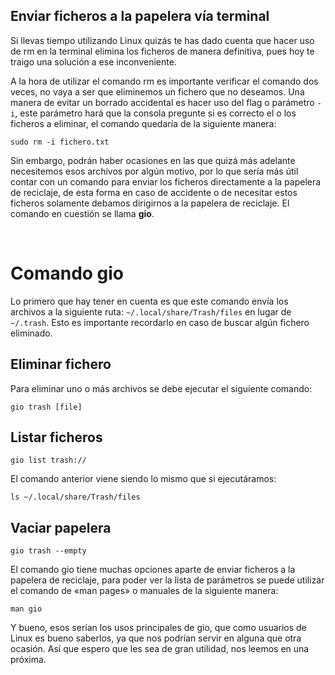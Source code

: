## Enviar ficheros a la papelera vía terminal

Si llevas tiempo utilizando Linux quizás te has dado cuenta que hacer uso de rm en la terminal elimina los ficheros de manera definitiva, pues hoy te traigo una solución a ese inconveniente.

A la hora de utilizar el comando rm es importante verificar el comando dos veces, no vaya a ser que eliminemos un fichero que no deseamos. Una manera de evitar un borrado accidental es hacer uso del flag o parámetro <code>-i</code>, este parámetro hará que la consola pregunte si es correcto el o los ficheros a eliminar, el comando quedaría de la siguiente manera:


<code>sudo rm -i fichero.txt</code>

Sin embargo, podrán haber ocasiones en las que quizá más adelante necesitemos esos archivos por algún motivo, por lo que sería más útil contar con un comando para enviar los ficheros directamente a la papelera de reciclaje, de esta forma en caso de accidente o de necesitar estos ficheros solamente debamos dirigirnos a la papelera de reciclaje. El comando en cuestión se llama **gio**.

</br>

# Comando gio

Lo primero que hay tener en cuenta es que este comando envía los archivos a la siguiente ruta: <code>~/.local/share/Trash/files</code> en lugar de <code>~/.trash</code>. Esto es importante recordarlo en caso de buscar algún fichero eliminado.


## Eliminar fichero

Para eliminar uno o más archivos se debe ejecutar el siguiente comando:

<code>gio trash [file] </code>

## Listar ficheros

<code>gio list trash://</code>

El comando anterior viene siendo lo mismo que si ejecutáramos:

<code>ls ~/.local/share/Trash/files</code>

## Vaciar papelera

<code>gio trash --empty</code>

El comando gio tiene muchas opciones aparte de enviar ficheros a la papelera de reciclaje, para poder ver la lista de parámetros se puede utilizar el comando de «man pages» o manuales de la siguiente manera:

<code>man gio</code>



Y bueno, esos serían los usos principales de gio, que como usuarios de Linux es bueno saberlos, ya que nos podrían servir en alguna que otra ocasión. Así que espero que les sea de gran utilidad, nos leemos en una próxima.




